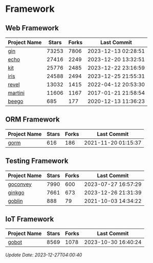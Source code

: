 # Framework

## Web Framework
| Project Name | Stars | Forks | Last Commit |
| ------------ | ----- | ----- | ----------- |
| [gin](https://github.com/gin-gonic/gin) | 73253 | 7806 | 2023-12-13 02:28:51 |
| [echo](https://github.com/labstack/echo) | 27416 | 2249 | 2023-12-20 13:32:51 |
| [kit](https://github.com/go-kit/kit) | 25776 | 2485 | 2023-12-22 23:16:59 |
| [iris](https://github.com/kataras/iris) | 24588 | 2494 | 2023-12-25 21:55:31 |
| [revel](https://github.com/revel/revel) | 13032 | 1415 | 2022-04-12 20:53:30 |
| [martini](https://github.com/go-martini/martini) | 11606 | 1167 | 2017-01-21 21:58:54 |
| [beego](https://github.com/astaxie/beego) | 685 | 177 | 2020-12-13 11:36:23 |

## ORM Framework
| Project Name | Stars | Forks | Last Commit |
| ------------ | ----- | ----- | ----------- |
| [gorm](https://github.com/jinzhu/gorm) | 616 | 186 | 2021-11-20 01:15:37 |

## Testing Framework
| Project Name | Stars | Forks | Last Commit |
| ------------ | ----- | ----- | ----------- |
| [goconvey](https://github.com/smartystreets/goconvey) | 7990 | 600 | 2023-07-27 16:57:29 |
| [ginkgo](https://github.com/onsi/ginkgo) | 7661 | 673 | 2023-12-26 21:31:39 |
| [goblin](https://github.com/franela/goblin) | 888 | 79 | 2021-10-03 14:34:22 |

## IoT Framework
| Project Name | Stars | Forks | Last Commit |
| ------------ | ----- | ----- | ----------- |
| [gobot](https://github.com/hybridgroup/gobot) | 8569 | 1078 | 2023-10-30 16:40:24 |

*Update Date: 2023-12-27T04:00:40*